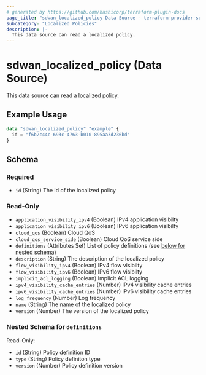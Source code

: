 ```yaml
---
# generated by https://github.com/hashicorp/terraform-plugin-docs
page_title: "sdwan_localized_policy Data Source - terraform-provider-sdwan"
subcategory: "Localized Policies"
description: |-
  This data source can read a localized policy.
---
```


# sdwan_localized_policy (Data Source)

This data source can read a localized policy.

## Example Usage

```terraform
data "sdwan_localized_policy" "example" {
  id = "f6b2c44c-693c-4763-b010-895aa3d236bd"
}
```

<!-- schema generated by tfplugindocs -->
## Schema

### Required

- `id` (String) The id of the localized policy

### Read-Only

- `application_visibility_ipv4` (Boolean) IPv4 application visibilty
- `application_visibility_ipv6` (Boolean) IPv6 application visibilty
- `cloud_qos` (Boolean) Cloud QoS
- `cloud_qos_service_side` (Boolean) Cloud QoS service side
- `definitions` (Attributes Set) List of policy definitions (see [below for nested schema](#nestedatt--definitions))
- `description` (String) The description of the localized policy
- `flow_visibility_ipv4` (Boolean) IPv4 flow visibilty
- `flow_visibility_ipv6` (Boolean) IPv6 flow visibilty
- `implicit_acl_logging` (Boolean) Implicit ACL logging
- `ipv4_visibility_cache_entries` (Number) IPv4 visibility cache entries
- `ipv6_visibility_cache_entries` (Number) IPv6 visibility cache entries
- `log_frequency` (Number) Log frequency
- `name` (String) The name of the localized policy
- `version` (Number) The version of the localized policy

<a id="nestedatt--definitions"></a>
### Nested Schema for `definitions`

Read-Only:

- `id` (String) Policy definition ID
- `type` (String) Policy definiton type
- `version` (Number) Policy definition version


